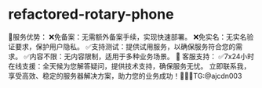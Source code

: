 # refactored-rotary-phone
🤗服务优势： ❌免备案：无需额外备案手续，实现快速部署。 ❌免实名：无实名验证要求，保护用户隐私。 ✅支持测试：提供试用服务，以确保服务符合您的需求。 ✅内容不限：无内容限制，适用于多种业务场景。 🤩 客服支持： ✅7x24小时在线支援：全天候为您解答疑问，提供技术支持，确保服务无忧。 立即联系我，享受高效、稳定的服务器解决方案，助力您的业务成功！🚀🚀🚀TG:@ajcdn003
